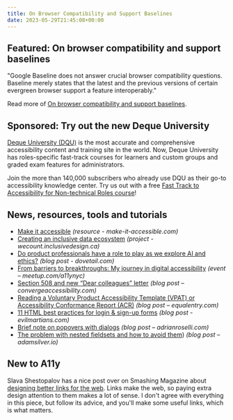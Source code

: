 ```yaml
---
title: On Browser Compatibility and Support Baselines
date: 2023-05-29T21:45:08+00:00
---
```


## Featured: On browser compatibility and support baselines

"Google Baseline does not answer crucial browser compatibility questions. Baseline merely states that the latest and the previous versions of certain evergreen browser support a feature interoperably."

Read more of [On browser compatibility and support baselines](https://molily.de/browser-compatibility-baseline/).

## Sponsored: Try out the new Deque University

[Deque University (DQU)](https://dequeuniversity.com/) is the most accurate and comprehensive accessibility content and training site in the world. Now, Deque University has roles-specific fast-track courses for learners and custom groups and graded exam features for administrators.

Join the more than 140,000 subscribers who already use DQU as their go-to accessibility knowledge center. Try us out with a free [Fast Track to Accessibility for Non-technical Roles course](https://dequeuniversity.com/curriculum/courses/fast-track-non-technical)!

## News, resources, tools and tutorials

- [Make it accessible](https://www.make-it-accessible.com) *(resource - make-it-accessible.com)*
- [Creating an inclusive data ecosystem](https://wecount.inclusivedesign.ca) *(project - wecount.inclusivedesign.ca)*
- [Do product professionals have a role to play as we explore AI and ethics?](https://dovetail.com/outlier/product-professionals-ai-and-ethics/) *(blog post - dovetail.com)*
- [From barriers to breakthroughs: My journey in digital
  accessibility](https://www.meetup.com/a11ynyc/events/293573826/) *(event – meetup.com/a11ynyc)*
- [Section 508 and new “Dear colleagues” letter](https://convergeaccessibility.com/2023/05/22/section-508-and-new-dear-colleagues-letter/) *(blog post – convergeaccessibility.com)*
- [Reading a Voluntary Product Accessibility Template (VPAT) or Accessibility Conformance Report (ACR)](https://equalentry.com/reading-vpat-voluntary-product-accessibility-template/) *(blog post – equalentry.com)*
- [11 HTML best practices for login & sign-up forms](https://evilmartians.com/chronicles/html-best-practices-for-login-and-signup-forms) *(blog post - evilmartians.com)*
- [Brief note on popovers with dialogs](https://adrianroselli.com/2023/05/brief-note-on-popovers-with-dialogs.html) *(blog post – adrianroselli.com)*
- [The problem with nested fieldsets and how to avoid them](https://adamsilver.io/blog/the-problem-with-nested-fieldsets-and-how-to-avoid-them/)) *(blog post – adamsilver.io)*

## New to A11y

Slava Shestopalov has a nice post over on Smashing Magazine about [designing better links for the web](https://www.smashingmagazine.com/2021/12/designing-better-links-websites-emails-guideline/). Links make the web, so paying extra design attention to them makes a lot of sense. I don't agree with everything in this piece, but follow its advice, and you'll make some useful links, which is what matters.
